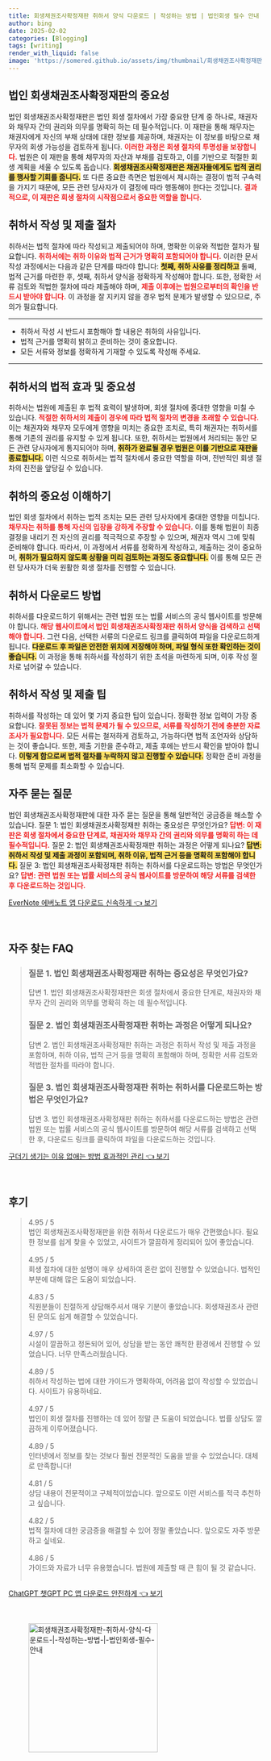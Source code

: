 ```yaml
---
title: 회생채권조사확정재판 취하서 양식 다운로드 | 작성하는 방법 | 법인회생 필수 안내
author: bing
date: 2025-02-02
categories: [Blogging]
tags: [writing]
render_with_liquid: false
image: 'https://somered.github.io/assets/img/thumbnail/회생채권조사확정재판-취하서-양식-다운로드-|-작성하는-방법-|-법인회생-필수-안내.webp'
---
```



<h2 id='법인회생채권조사확정재판의중요성'>법인 회생채권조사확정재판의 중요성</h2>

<p>법인 회생채권조사확정재판은 법인 회생 절차에서 가장 중요한 단계 중 하나로, 채권자와 채무자 간의 권리와 의무를 명확히 하는 데 필수적입니다. 이 재판을 통해 채무자는 채권자에게 자신의 부채 상태에 대한 정보를 제공하며, 채권자는 이 정보를 바탕으로 채무자의 회생 가능성을 검토하게 됩니다. <b><span style="color: #ee2323;">이러한 과정은 회생 절차의 투명성을 보장합니다.</span></b> 법원은 이 재판을 통해 채무자의 자산과 부채를 검토하고, 이를 기반으로 적절한 회생 계획을 세울 수 있도록 돕습니다. <b><span style="background-color: #ffe066;">회생채권조사확정재판은 채권자들에게도 법적 권리를 행사할 기회를 줍니다.</span></b> 또 다른 중요한 측면은 법원에서 제시하는 결정이 법적 구속력을 가지기 때문에, 모든 관련 당사자가 이 결정에 따라 행동해야 한다는 것입니다. <b><span style="color: #ee2323;">결과적으로, 이 재판은 회생 절차의 시작점으로서 중요한 역할을 합니다.</span></b></p>

<h2 id='취하서작성및제출절차'>취하서 작성 및 제출 절차</h2>

<p>취하서는 법적 절차에 따라 작성되고 제출되어야 하며, 명확한 이유와 적법한 절차가 필요합니다. <b><span style="color: #ee2323;">취하서에는 취하 이유와 법적 근거가 명확히 포함되어야 합니다.</span></b> 이러한 문서 작성 과정에서는 다음과 같은 단계를 따라야 합니다: <b><span style="background-color: #ffe066;">첫째, 취하 사유를 정리하고</span></b> 둘째, 법적 근거를 마련한 후, 셋째, 취하서 양식을 정확하게 작성해야 합니다. 또한, 정확한 서류 검토와 적법한 절차에 따라 제출해야 하며, <b><span style="color: #ee2323;">제출 이후에는 법원으로부터의 확인을 반드시 받아야 합니다.</span></b> 이 과정을 잘 지키지 않을 경우 법적 문제가 발생할 수 있으므로, 주의가 필요합니다.</p>

<hr />

<ul>
    <li>취하서 작성 시 반드시 포함해야 할 내용은 취하의 사유입니다.</li>
    <li>법적 근거를 명확히 밝히고 준비하는 것이 중요합니다.</li>
    <li>모든 서류와 정보를 정확하게 기재할 수 있도록 작성해 주세요.</li>
</ul>

<hr />

<h2 id='취하서의법적효과'>취하서의 법적 효과 및 중요성</h2>

<p>취하서는 법원에 제출된 후 법적 효력이 발생하며, 회생 절차에 중대한 영향을 미칠 수 있습니다. <b><span style="color: #ee2323;">적절한 취하서의 제출이 경우에 따라 법적 절차의 변경을 초래할 수 있습니다.</span></b> 이는 채권자와 채무자 모두에게 영향을 미치는 중요한 조치로, 특히 채권자는 취하서를 통해 기존의 권리를 유지할 수 있게 됩니다. 또한, 취하서는 법원에서 처리되는 동안 모든 관련 당사자에게 통지되어야 하며, <b><span style="background-color: #ffe066;">취하가 완료될 경우 법원은 이를 기반으로 재판을 종료합니다.</span></b> 이런 식으로 취하서는 법적 절차에서 중요한 역할을 하며, 전반적인 회생 절차의 진전을 앞당길 수 있습니다.</p>

<h2 id='취하의중요성이해하기'>취하의 중요성 이해하기</h2>

<p>법인 회생 절차에서 취하는 법적 조치는 모든 관련 당사자에게 중대한 영향을 미칩니다. <b><span style="color: #ee2323;">채무자는 취하를 통해 자신의 입장을 강하게 주장할 수 있습니다.</span></b> 이를 통해 법원이 최종 결정을 내리기 전 자신의 권리를 적극적으로 주장할 수 있으며, 채권자 역시 그에 맞춰 준비해야 합니다. 따라서, 이 과정에서 서류를 정확하게 작성하고, 제출하는 것이 중요하며, <b><span style="background-color: #ffe066;">취하가 필요하지 않도록 상황을 미리 검토하는 과정도 중요합니다.</span></b> 이를 통해 모든 관련 당사자가 더욱 원활한 회생 절차를 진행할 수 있습니다.</p>

<h2 id='취하서다운로드방법'>취하서 다운로드 방법</h2>

<p>취하서를 다운로드하기 위해서는 관련 법원 또는 법률 서비스의 공식 웹사이트를 방문해야 합니다. <b><span style="color: #ee2323;">해당 웹사이트에서 법인 회생채권조사확정재판 취하서 양식을 검색하고 선택해야 합니다.</span></b> 그런 다음, 선택한 서류의 다운로드 링크를 클릭하여 파일을 다운로드하게 됩니다. <b><span style="background-color: #ffe066;">다운로드 후 파일은 안전한 위치에 저장해야 하며, 파일 형식 또한 확인하는 것이 좋습니다.</span></b> 이 과정을 통해 취하서를 작성하기 위한 초석을 마련하게 되며, 이후 작성 절차로 넘어갈 수 있습니다.</p>

<h2 id='취하서작성및제출팁'>취하서 작성 및 제출 팁</h2>

<p>취하서를 작성하는 데 있어 몇 가지 중요한 팁이 있습니다. 정확한 정보 입력이 가장 중요합니다. <b><span style="color: #ee2323;">잘못된 정보는 법적 문제가 될 수 있으므로, 서류를 작성하기 전에 충분한 자료 조사가 필요합니다.</span></b> 모든 서류는 철저하게 검토하고, 가능하다면 법적 조언자와 상담하는 것이 좋습니다. 또한, 제출 기한을 준수하고, 제출 후에는 반드시 확인을 받아야 합니다. <b><span style="background-color: #ffe066;">이렇게 함으로써 법적 절차를 누락하지 않고 진행할 수 있습니다.</span></b> 정확한 준비 과정을 통해 법적 문제를 최소화할 수 있습니다.</p>

<h2 id='자주묻는질문'>자주 묻는 질문</h2>

<p>법인 회생채권조사확정재판에 대한 자주 묻는 질문을 통해 일반적인 궁금증을 해소할 수 있습니다. 질문 1: 법인 회생채권조사확정재판 취하는 중요성은 무엇인가요? <b><span style="color: #ee2323;">답변: 이 재판은 회생 절차에서 중요한 단계로, 채권자와 채무자 간의 권리와 의무를 명확히 하는 데 필수적입니다.</span></b> 질문 2: 법인 회생채권조사확정재판 취하는 과정은 어떻게 되나요? <b><span style="background-color: #ffe066;">답변: 취하서 작성 및 제출 과정이 포함되며, 취하 이유, 법적 근거 등을 명확히 포함해야 합니다.</span></b> 질문 3: 법인 회생채권조사확정재판 취하는 취하서를 다운로드하는 방법은 무엇인가요? <b><span style="color: #ee2323;">답변: 관련 법원 또는 법률 서비스의 공식 웹사이트를 방문하여 해당 서류를 검색한 후 다운로드하는 것입니다.</span></b></p>


<p><a class="click-button" title="EverNote 에버노트 앱 다운로드 신속하게" href="https://somered.github.io/posts/EverNote-%EC%97%90%EB%B2%84%EB%85%B8%ED%8A%B8-%EC%95%B1-%EB%8B%A4%EC%9A%B4%EB%A1%9C%EB%93%9C-%EC%8B%A0%EC%86%8D%ED%95%98%EA%B2%8C/" rel="dofollow">EverNote 에버노트 앱 다운로드 신속하게 👈 보기</a></p><br>
<h2 id='자주_찾는_FAQ'>자주 찾는 FAQ</h2>
<div itemscope="" itemtype="https://schema.org/FAQPage"> 
<blockquote> 
<div itemscope="" itemprop="mainEntity" itemtype="https://schema.org/Question"> 
<h3 itemprop="name">질문 1. 법인 회생채권조사확정재판 취하는 중요성은 무엇인가요?</h3> 
<div itemscope="" itemprop="acceptedAnswer" itemtype="https://schema.org/Answer"> 
<span itemprop="text"> 
<p>답변 1. 법인 회생채권조사확정재판은 회생 절차에서 중요한 단계로, 채권자와 채무자 간의 권리와 의무를 명확히 하는 데 필수적입니다.</p> 
</span> 
</div> 
</div> 

<div itemscope="" itemprop="mainEntity" itemtype="https://schema.org/Question"> 
<h3 itemprop="name">질문 2. 법인 회생채권조사확정재판 취하는 과정은 어떻게 되나요?</h3> 
<div itemscope="" itemprop="acceptedAnswer" itemtype="https://schema.org/Answer"> 
<span itemprop="text"> 
<p>답변 2. 법인 회생채권조사확정재판 취하는 과정은 취하서 작성 및 제출 과정을 포함하며, 취하 이유, 법적 근거 등을 명확히 포함해야 하며, 정확한 서류 검토와 적법한 절차를 따라야 합니다.</p> 
</span> 
</div> 
</div> 

<div itemscope="" itemprop="mainEntity" itemtype="https://schema.org/Question"> 
<h3 itemprop="name">질문 3. 법인 회생채권조사확정재판 취하는 취하서를 다운로드하는 방법은 무엇인가요?</h3> 
<div itemscope="" itemprop="acceptedAnswer" itemtype="https://schema.org/Answer"> 
<span itemprop="text"> 
<p>답변 3. 법인 회생채권조사확정재판 취하는 취하서를 다운로드하는 방법은 관련 법원 또는 법률 서비스의 공식 웹사이트를 방문하여 해당 서류를 검색하고 선택한 후, 다운로드 링크를 클릭하여 파일을 다운로드하는 것입니다.</p> 
</span> 
</div> 
</div> 
</blockquote> 
</div>
<p><a class="click-button" title="구더기 생기는 이유 없애는 방법 효과적인 관리" href="https://somered.github.io/posts/%EA%B5%AC%EB%8D%94%EA%B8%B0-%EC%83%9D%EA%B8%B0%EB%8A%94-%EC%9D%B4%EC%9C%A0-%EC%97%86%EC%95%A0%EB%8A%94-%EB%B0%A9%EB%B2%95-%ED%9A%A8%EA%B3%BC%EC%A0%81%EC%9D%B8-%EA%B4%80%EB%A6%AC/" rel="dofollow">구더기 생기는 이유 없애는 방법 효과적인 관리 👈 보기</a></p><br>
<h2 id='후기'>후기</h2>
<div itemscope itemtype="https://schema.org/Product">
  <blockquote>
  <div itemprop="review" itemscope itemtype="https://schema.org/Review">
      <div itemprop="reviewRating" itemscope itemtype="https://schema.org/Rating"> <span itemprop="ratingValue">4.95</span> / <span itemprop="bestRating">5</span> </div>
      <span itemprop="reviewBody">법인 회생채권조사확정재판을 위한 취하서 다운로드가 매우 간편했습니다. 필요한 정보를 쉽게 찾을 수 있었고, 사이트가 깔끔하게 정리되어 있어 좋았습니다.</span>
  </div>
  <br>
  <div itemprop="review" itemscope itemtype="https://schema.org/Review">
      <div itemprop="reviewRating" itemscope itemtype="https://schema.org/Rating"> <span itemprop="ratingValue">4.95</span> / <span itemprop="bestRating">5</span> </div>
      <span itemprop="reviewBody">회생 절차에 대한 설명이 매우 상세하여 혼란 없이 진행할 수 있었습니다. 법적인 부분에 대해 많은 도움이 되었습니다.</span>
  </div>
  <br>
  <div itemprop="review" itemscope itemtype="https://schema.org/Review">
      <div itemprop="reviewRating" itemscope itemtype="https://schema.org/Rating"> <span itemprop="ratingValue">4.83</span> / <span itemprop="bestRating">5</span> </div>
      <span itemprop="reviewBody">직원분들이 친절하게 상담해주셔서 매우 기분이 좋았습니다. 회생채권조사 관련된 문의도 쉽게 해결할 수 있었습니다.</span>
  </div>
  <br>
  <div itemprop="review" itemscope itemtype="https://schema.org/Review">
      <div itemprop="reviewRating" itemscope itemtype="https://schema.org/Rating"> <span itemprop="ratingValue">4.97</span> / <span itemprop="bestRating">5</span> </div>
      <span itemprop="reviewBody">시설이 깔끔하고 정돈되어 있어, 상담을 받는 동안 쾌적한 환경에서 진행할 수 있었습니다. 너무 만족스러웠습니다.</span>
  </div>
  <br>
  <div itemprop="review" itemscope itemtype="https://schema.org/Review">
      <div itemprop="reviewRating" itemscope itemtype="https://schema.org/Rating"> <span itemprop="ratingValue">4.89</span> / <span itemprop="bestRating">5</span> </div>
      <span itemprop="reviewBody">취하서 작성하는 법에 대한 가이드가 명확하여, 어려움 없이 작성할 수 있었습니다. 사이트가 유용하네요.</span>
  </div>
  <br>
  <div itemprop="review" itemscope itemtype="https://schema.org/Review">
      <div itemprop="reviewRating" itemscope itemtype="https://schema.org/Rating"> <span itemprop="ratingValue">4.97</span> / <span itemprop="bestRating">5</span> </div>
      <span itemprop="reviewBody">법인이 회생 절차를 진행하는 데 있어 정말 큰 도움이 되었습니다. 법률 상담도 깔끔하게 이루어졌습니다.</span>
  </div>
  <br>
  <div itemprop="review" itemscope itemtype="https://schema.org/Review">
      <div itemprop="reviewRating" itemscope itemtype="https://schema.org/Rating"> <span itemprop="ratingValue">4.89</span> / <span itemprop="bestRating">5</span> </div>
      <span itemprop="reviewBody">인터넷에서 정보를 찾는 것보다 훨씬 전문적인 도움을 받을 수 있었습니다. 대체로 만족합니다!</span>
  </div>
  <br>
  <div itemprop="review" itemscope itemtype="https://schema.org/Review">
      <div itemprop="reviewRating" itemscope itemtype="https://schema.org/Rating"> <span itemprop="ratingValue">4.81</span> / <span itemprop="bestRating">5</span> </div>
      <span itemprop="reviewBody">상담 내용이 전문적이고 구체적이었습니다. 앞으로도 이런 서비스를 적극 추천하고 싶습니다.</span>
  </div>
  <br>
  <div itemprop="review" itemscope itemtype="https://schema.org/Review">
      <div itemprop="reviewRating" itemscope itemtype="https://schema.org/Rating"> <span itemprop="ratingValue">4.82</span> / <span itemprop="bestRating">5</span> </div>
      <span itemprop="reviewBody">법적 절차에 대한 궁금증을 해결할 수 있어 정말 좋았습니다. 앞으로도 자주 방문하고 싶네요.</span>
  </div>
  <br>
  <div itemprop="review" itemscope itemtype="https://schema.org/Review">
      <div itemprop="reviewRating" itemscope itemtype="https://schema.org/Rating"> <span itemprop="ratingValue">4.86</span> / <span itemprop="bestRating">5</span> </div>
      <span itemprop="reviewBody">가이드와 자료가 너무 유용했습니다. 법원에 제출할 때 큰 힘이 될 것 같습니다.</span>
  </div>
  <br>
  </blockquote>
</div>
<p><a class="click-button" title="ChatGPT 챗GPT PC 앱 다운로드 안전하게" href="https://somered.github.io/posts/ChatGPT-%EC%B1%97GPT-PC-%EC%95%B1-%EB%8B%A4%EC%9A%B4%EB%A1%9C%EB%93%9C-%EC%95%88%EC%A0%84%ED%95%98%EA%B2%8C/" rel="dofollow">ChatGPT 챗GPT PC 앱 다운로드 안전하게 👈 보기</a></p><br>
<figure class="image"><img src="https://somered.github.io/assets/img/thumbnail/회생채권조사확정재판-취하서-양식-다운로드-|-작성하는-방법-|-법인회생-필수-안내.webp" alt="회생채권조사확정재판-취하서-양식-다운로드-|-작성하는-방법-|-법인회생-필수-안내" width="256" height="256"></figure>